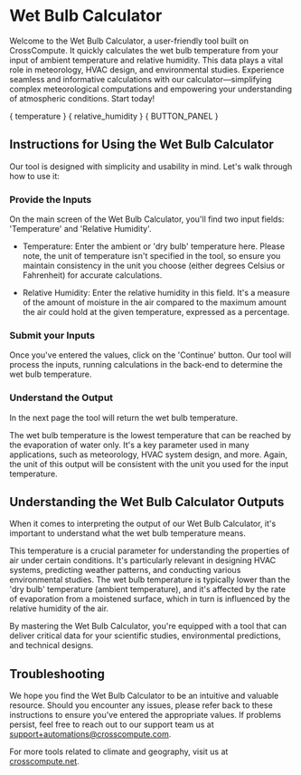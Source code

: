 # Wet Bulb Calculator

Welcome to the Wet Bulb Calculator, a user-friendly tool built on CrossCompute. It quickly calculates the wet bulb temperature from your input of ambient temperature and relative humidity. This data plays a vital role in meteorology, HVAC design, and environmental studies. Experience seamless and informative calculations with our calculator—simplifying complex meteorological computations and empowering your understanding of atmospheric conditions. Start today!

{ temperature }
{ relative_humidity }
{ BUTTON_PANEL }

## Instructions for Using the Wet Bulb Calculator
Our tool is designed with simplicity and usability in mind. Let's walk through how to use it:

### Provide the Inputs
On the main screen of the Wet Bulb Calculator, you'll find two input fields: 'Temperature' and 'Relative Humidity'.

- Temperature: Enter the ambient or 'dry bulb' temperature here. Please note, the unit of temperature isn't specified in the tool, so ensure you maintain consistency in the unit you choose (either degrees Celsius or Fahrenheit) for accurate calculations.

- Relative Humidity: Enter the relative humidity in this field. It's a measure of the amount of moisture in the air compared to the maximum amount the air could hold at the given temperature, expressed as a percentage.

### Submit your Inputs
Once you've entered the values, click on the 'Continue' button. Our tool will process the inputs, running calculations in the back-end to determine the wet bulb temperature.

### Understand the Output
In the next page the tool will return the wet bulb temperature.

The wet bulb temperature is the lowest temperature that can be reached by the evaporation of water only. It's a key parameter used in many applications, such as meteorology, HVAC system design, and more. Again, the unit of this output will be consistent with the unit you used for the input temperature.

## Understanding the Wet Bulb Calculator Outputs
When it comes to interpreting the output of our Wet Bulb Calculator, it's important to understand what the wet bulb temperature means.

This temperature is a crucial parameter for understanding the properties of air under certain conditions. It's particularly relevant in designing HVAC systems, predicting weather patterns, and conducting various environmental studies. The wet bulb temperature is typically lower than the 'dry bulb' temperature (ambient temperature), and it's affected by the rate of evaporation from a moistened surface, which in turn is influenced by the relative humidity of the air.

By mastering the Wet Bulb Calculator, you're equipped with a tool that can deliver critical data for your scientific studies, environmental predictions, and technical designs.

## Troubleshooting
We hope you find the Wet Bulb Calculator to be an intuitive and valuable resource. Should you encounter any issues, please refer back to these instructions to ensure you've entered the appropriate values. If problems persist, feel free to reach out to our support team us at [support+automations@crosscompute.com](mailto:support+automations@crosscompute.com). 

For more tools related to climate and geography, visit us at [crosscompute.net](www.crosscompute.net).
